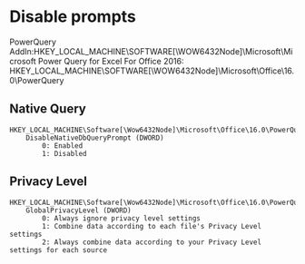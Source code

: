 # Disable prompts
PowerQuery AddIn:HKEY_LOCAL_MACHINE\SOFTWARE[\WOW6432Node]\Microsoft\Microsoft Power Query for Excel
For Office 2016: HKEY_LOCAL_MACHINE\SOFTWARE[\WOW6432Node]\Microsoft\Office\16.0\PowerQuery

## Native Query
```
HKEY_LOCAL_MACHINE\Software[\Wow6432Node]\Microsoft\Office\16.0\PowerQuery
	DisableNativeDbQueryPrompt (DWORD)
		0: Enabled
		1: Disabled
```


## Privacy Level
```
HKEY_LOCAL_MACHINE\Software[\Wow6432Node]\Microsoft\Office\16.0\PowerQuery
	GlobalPrivacyLevel (DWORD)
		0: Always ignore privacy level settings
		1: Combine data according to each file's Privacy Level settings
		2: Always combine data according to your Privacy Level settings for each source
```